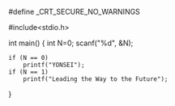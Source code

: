 #define _CRT_SECURE_NO_WARNINGS

#include<stdio.h>

int main() {
	int N=0;
	scanf("%d", &N);

	if (N == 0)
		printf("YONSEI");
    if (N == 1)
		printf("Leading the Way to the Future");

}
